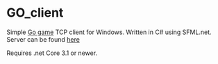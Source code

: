 # GO_client

Simple [Go game](https://en.wikipedia.org/wiki/Go_(game)) TCP client for Windows. Written in C# using SFML.net. Server can be found [here](https://github.com/Koouk/GO_server)


Requires .net Core 3.1 or newer.